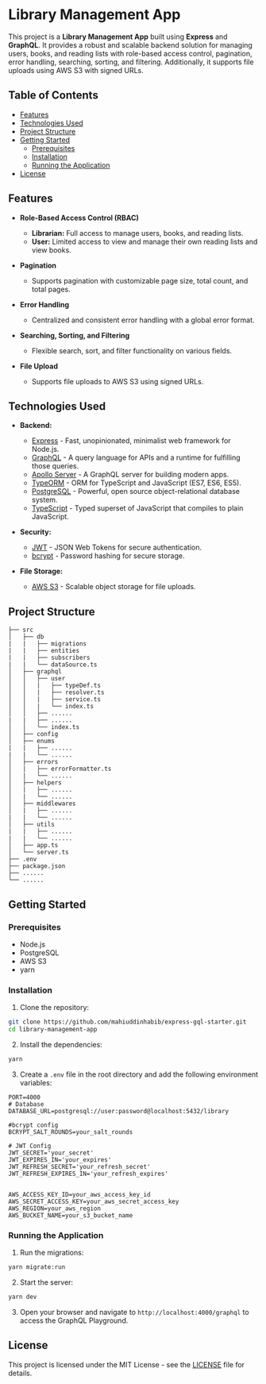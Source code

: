 # Library Management App

This project is a **Library Management App** built using **Express** and **GraphQL**. It provides a robust and scalable backend solution for managing users, books, and reading lists with role-based access control, pagination, error handling, searching, sorting, and filtering. Additionally, it supports file uploads using AWS S3 with signed URLs.

## Table of Contents

-   [Features](#features)
-   [Technologies Used](#technologies-used)
-   [Project Structure](#project-structure)
-   [Getting Started](#getting-started)
    -   [Prerequisites](#prerequisites)
    -   [Installation](#installation)
    -   [Running the Application](#running-the-application)
-   [License](#license)

## Features

-   **Role-Based Access Control (RBAC)**

    -   **Librarian:** Full access to manage users, books, and reading lists.
    -   **User:** Limited access to view and manage their own reading lists and view books.

-   **Pagination**

    -   Supports pagination with customizable page size, total count, and total pages.

-   **Error Handling**

    -   Centralized and consistent error handling with a global error format.

-   **Searching, Sorting, and Filtering**

    -   Flexible search, sort, and filter functionality on various fields.

-   **File Upload**
    -   Supports file uploads to AWS S3 using signed URLs.

## Technologies Used

-   **Backend:**

    -   [Express](https://expressjs.com/) - Fast, unopinionated, minimalist web framework for Node.js.
    -   [GraphQL](https://graphql.org/) - A query language for APIs and a runtime for fulfilling those queries.
    -   [Apollo Server](https://www.apollographql.com/docs/apollo-server/) - A GraphQL server for building modern apps.
    -   [TypeORM](https://typeorm.io/) - ORM for TypeScript and JavaScript (ES7, ES6, ES5).
    -   [PostgreSQL](https://www.postgresql.org/) - Powerful, open source object-relational database system.
    -   [TypeScript](https://www.typescriptlang.org/) - Typed superset of JavaScript that compiles to plain JavaScript.

-   **Security:**

    -   [JWT](https://jwt.io/) - JSON Web Tokens for secure authentication.
    -   [bcrypt](https://www.npmjs.com/package/bcrypt) - Password hashing for secure storage.

-   **File Storage:**
    -   [AWS S3](https://aws.amazon.com/s3/) - Scalable object storage for file uploads.

## Project Structure

```plaintext
├── src
│   ├── db
|   |   ├── migrations
|   |   ├── entities
|   |   ├── subscribers
|   |   └── dataSource.ts
│   ├── graphql
│   │   ├── user
│   │   |   ├── typeDef.ts
│   │   |   ├── resolver.ts
│   │   |   ├── service.ts
│   │   |   └── index.ts
│   │   ├── ......
|   |   ├── ......
│   │   └── index.ts
│   ├── config
│   ├── enums
|   |   ├── ......
|   |   └── ......
│   ├── errors
│   |   ├── errorFormatter.ts
│   |   └── ......
│   ├── helpers
│   |   ├── ......
│   |   └── ......
│   ├── middlewares
│   |   ├── ......
|   |   └── ......
│   ├── utils
|   |   ├── ......
|   |   └── ......
│   ├── app.ts
│   └── server.ts
├── .env
├── package.json
├── ......
└── ......
```

## Getting Started

### Prerequisites

-   Node.js
-   PostgreSQL
-   AWS S3
-   yarn

### Installation

1. Clone the repository:

```bash
git clone https://github.com/mahiuddinhabib/express-gql-starter.git
cd library-management-app
```

2. Install the dependencies:

```bash
yarn
```

3. Create a `.env` file in the root directory and add the following environment variables:

```plaintext
PORT=4000
# Database
DATABASE_URL=postgresql://user:password@localhost:5432/library

#bcrypt config
BCRYPT_SALT_ROUNDS=your_salt_rounds

# JWT Config
JWT_SECRET='your_secret'
JWT_EXPIRES_IN='your_expires'
JWT_REFRESH_SECRET='your_refresh_secret'
JWT_REFRESH_EXPIRES_IN='your_refresh_expires'


AWS_ACCESS_KEY_ID=your_aws_access_key_id
AWS_SECRET_ACCESS_KEY=your_aws_secret_access_key
AWS_REGION=your_aws_region
AWS_BUCKET_NAME=your_s3_bucket_name
```

### Running the Application

1. Run the migrations:

```bash
yarn migrate:run
```

2. Start the server:

```bash
yarn dev
```

3. Open your browser and navigate to `http://localhost:4000/graphql` to access the GraphQL Playground.

## License

This project is licensed under the MIT License - see the [LICENSE](https://opensource.org/license/MIT) file for details.
